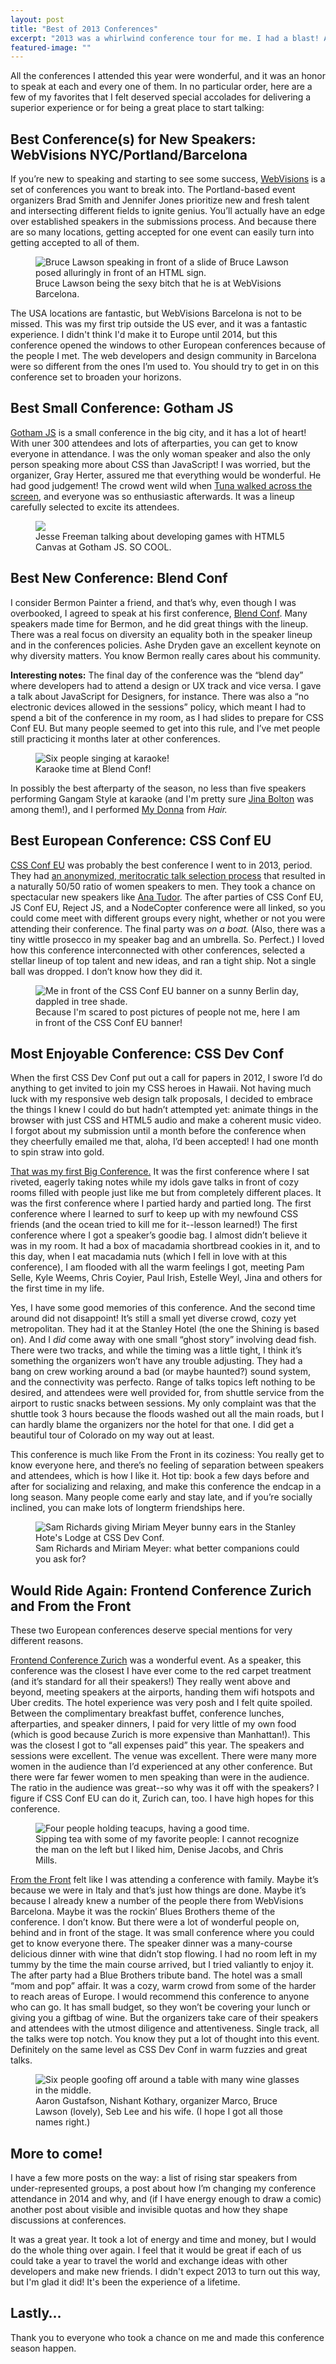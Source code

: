 ```yaml
---
layout: post
title: "Best of 2013 Conferences"
excerpt: "2013 was a whirlwind conference tour for me. I had a blast! And here are conferences I feel deserve special love for delivering a fantastic experience."
featured-image: ""
---
```

All the conferences I attended this year were wonderful, and it was an honor to speak at each and every one of them. In no particular order, here are a few of my favorites that I felt deserved special accolades for delivering a superior experience or for being a great place to start talking:

## Best Conference(s) for New Speakers: WebVisions NYC/Portland/Barcelona

If you’re new to speaking and starting to see some success, [WebVisions](http://www.webvisionsevent.com/) is a set of conferences you want to break into. The Portland-based event organizers Brad Smith and Jennifer Jones prioritize new and fresh talent and intersecting different fields to ignite genius. You’ll actually have an edge over established speakers in the submissions process. And because there are so many locations, getting accepted for one event can easily turn into getting accepted to all of them.

<figure>
<img src="/img/2013/confs_webvisions_bruce.jpg" alt="Bruce Lawson speaking in front of a slide of Bruce Lawson posed alluringly in front of an HTML sign." />
<figcaption>Bruce Lawson being the sexy bitch that he is at WebVisions Barcelona.</figcaption>
</figure>

The USA locations are fantastic, but WebVisions Barcelona is not to be missed. This was my first trip outside the US ever, and it was a fantastic experience. I didn't think I'd make it to Europe until 2014, but this conference opened the windows to other European conferences because of the people I met. The web developers and design community in Barcelona were so different from the ones I’m used to. You should try to get in on this conference set to broaden your horizons.

## Best Small Conference: Gotham JS

[Gotham JS](http://www.gothamjs.com/) is a small conference in the big city, and it has a lot of heart! With uner 300 attendees and lots of afterparties, you can get to know everyone in attendance. I was the only woman speaker and also the only person speaking more about CSS than JavaScript! I was worried, but the organizer, Gray Herter, assured me that everything would be wonderful. He had good judgement! The crowd went wild when [Tuna walked across the screen](http://rachelnabors.com/css-amv-talk/animation/index.html), and everyone was so enthusiastic afterwards. It was a lineup carefully selected to excite its attendees.

<figure>
<img src="/img/2013/confs_gotham_freeman.jpg" />
<figcaption>Jesse Freeman talking about developing games with HTML5 Canvas at Gotham JS. SO COOL.</figcaption>
</figure>

## Best New Conference: Blend Conf

I consider Bermon Painter a friend, and that’s why, even though I was overbooked, I agreed to speak at his first conference, [Blend Conf](http://www.blendconf.com/). Many speakers made time for Bermon, and he did great things with the lineup. There was a real focus on diversity an equality both in the speaker lineup and in the conferences policies. Ashe Dryden gave an excellent keynote on why diversity matters. You know Bermon really cares about his community.

__Interesting notes:__ The final day of the conference was the “blend day” where developers had to attend a design or UX track and vice versa. I gave a talk about JavaScript for Designers, for instance. There was also a “no electronic devices allowed in the sessions” policy, which meant I had to spend a bit of the conference in my room, as I had slides to prepare for CSS Conf EU. But many people seemed to get into this rule, and I’ve met people still practicing it months later at other conferences.

<figure>
<img src="/img/2013/confs_blend.jpg" alt="Six people singing at karaoke!" />
<figcaption>Karaoke time at Blend Conf!</figcaption>
</figure>

In possibly the best afterparty of the season, no less than five speakers performing Gangam Style at karaoke (and I'm pretty sure [Jina Bolton](http://sushiandrobots.com/) was among them!), and I performed [My Donna](http://www.youtube.com/watch?v=EoEDQr7tKKk) from _Hair._

## Best European Conference: CSS Conf EU

[CSS Conf EU](http://www.cssconf.eu) was probably the best conference I went to in 2013, period. They had [an anonymized, meritocratic talk selection process](http://berlingeekettes.com/blog/2013/9/8/working-towards-more-diversity-in-tech-conferences) that resulted in a naturally 50/50 ratio of women speakers to men. They took a chance on spectacular new speakers like [Ana Tudor](http://about.me/thebabydino). The after parties of CSS Conf EU, JS Conf EU, Reject JS, and a NodeCopter conference were all linked, so you could come meet with different groups every night, whether or not you were attending their conference. The final party was _on a boat._ (Also, there was a tiny wittle prosecco in my speaker bag and an umbrella. So. Perfect.) I loved how this conference interconnected with other conferences, selected a stellar lineup of top talent and new ideas, and ran a tight ship. Not a single ball was dropped. I don’t know how they did it.

<figure>
<img src="/img/2013/confs_cssconfeu.jpg" alt="Me in front of the CSS Conf EU banner on a sunny Berlin day, dappled in tree shade." />
<figcaption>Because I'm scared to post pictures of people not me, here I am in front of the CSS Conf EU banner!</figcaption>
</figure>

## Most Enjoyable Conference: CSS Dev Conf

When the first CSS Dev Conf put out a call for papers in 2012, I swore I’d do anything to get invited to join my CSS heroes in Hawaii. Not having much luck with my responsive web design talk proposals, I decided to embrace the things I knew I could do but hadn’t attempted yet: animate things in the browser with just CSS and HTML5 audio and make a coherent music video. I forgot about my submission until a month before the conference when they cheerfully emailed me that, aloha, I’d been accepted! I had one month to spin straw into gold.

[That was my first Big Conference.](http://rachelnabors.com/2012/12/css-dev-conf-recap/) It was the first conference where I sat riveted, eagerly taking notes while my idols gave talks in front of cozy rooms filled with people just like me but from completely different places. It was the first conference where I partied hardy and partied long. The first conference where I learned to surf to keep up with my newfound CSS friends (and the ocean tried to kill me for it--lesson learned!) The first conference where I got a speaker’s goodie bag. I almost didn’t believe it was in my room. It had a box of macadamia shortbread cookies in it, and to this day, when I eat macadamia nuts (which I fell in love with at this conference), I am flooded with all the warm feelings I got, meeting Pam Selle, Kyle Weems, Chris Coyier, Paul Irish, Estelle Weyl, Jina and others for the first time in my life.

Yes, I have some good memories of this conference. And the second time around did not disappoint! It’s still a small yet diverse crowd, cozy yet metropolitan. They had it at the Stanley Hotel (the one the Shining is based on). And I _did_ come away with one small “ghost story” involving dead fish. There were two tracks, and while the timing was a little tight, I think it’s something the organizers won’t have any trouble adjusting. They had a bang on crew working around a bad (or maybe haunted?) sound system, and the connectivity was perfecto. Range of talks topics left nothing to be desired, and attendees were well provided for, from shuttle service from the airport to rustic snacks between sessions. My only complaint was that the shuttle took 3 hours because the floods washed out all the main roads, but I can hardly blame the organizers nor the hotel for that one. I did get a beautiful tour of Colorado on my way out at least.

This conference is much like From the Front in its coziness: You really get to know everyone here, and there’s no feeling of separation between speakers and attendees, which is how I like it. Hot tip: book a few days before and after for socializing and relaxing, and make this conference the endcap in a long season. Many people come early and stay late, and if you’re socially inclined, you can make lots of longterm friendships here.

<figure>
<img src="/img/2013/confs_cssdevconf_snuggy.jpg" alt="Sam Richards giving Miriam Meyer bunny ears in the Stanley Hote's Lodge at CSS Dev Conf." />
<figcaption>Sam Richards and Miriam Meyer: what better companions could you ask for?</figcaption>
</figure>

## Would Ride Again: Frontend Conference Zurich and From the Front

These two European conferences deserve special mentions for very different reasons.

[Frontend Conference Zurich](http://frontendconf.ch) was a wonderful event. As a speaker, this conference was the closest I have ever come to the red carpet treatment (and it’s standard for all their speakers!) They really went above and beyond, meeting speakers at the airports, handing them wifi hotspots and Uber credits. The hotel experience was very posh and I felt quite spoiled. Between the complimentary breakfast buffet, conference lunches, afterparties, and speaker dinners, I paid for very little of my own food (which is good because Zurich is more expensive than Manhattan!). This was the closest I got to “all expenses paid” this year. The speakers and sessions were excellent. The venue was excellent. There were many more women in the audience than I’d experienced at any other conference. But there were far fewer women to men speaking than were in the audience. The ratio in the audience was great--so why was it off with the speakers? I figure if CSS Conf EU can do it, Zurich can, too. I have high hopes for this conference.

<figure>
<img src="/img/2013/confs_zurich.jpg" alt="Four people holding teacups, having a good time." />
<figcaption>Sipping tea with some of my favorite people: I cannot recognize the man on the left but I liked him, Denise Jacobs, and Chris Mills.</figcaption>
</figure>

[From the Front](http://fromthefront.it/) felt like I was attending a conference with family. Maybe it’s because we were in Italy and that’s just how things are done. Maybe it’s because I already knew a number of the people there from WebVisions Barcelona. Maybe it was the rockin’ Blues Brothers theme of the conference. I don’t know. But there were a lot of wonderful people on, behind and in front of the stage. It was small conference where you could get to know everyone there. The speaker dinner was a many-course delicious dinner with wine that didn’t stop flowing. I had no room left in my tummy by the time the main course arrived, but I tried valiantly to enjoy it. The after party had a Blue Brothers tribute band. The hotel was a small “mom and pop” affair. It was a cozy, warm crowd from some of the harder to reach areas of Europe. I would recommend this conference to anyone who can go. It has small budget, so they won’t be covering your lunch or giving you a giftbag of wine. But the organizers take care of their speakers and attendees with the utmost diligence and attentiveness. Single track, all the talks were top notch. You know they put a lot of thought into this event. Definitely on the same level as CSS Dev Conf in warm fuzzies and great talks.

<figure>
<img src="/img/2013/confs_bologna.jpg" alt="Six people goofing off around a table with many wine glasses in the middle." />
<figcaption>Aaron Gustafson, Nishant Kothary, organizer Marco, Bruce Lawson (lovely), Seb Lee and his wife. (I hope I got all those names right.)</figcaption>
</figure>

## More to come!

I have a few more posts on the way: a list of rising star speakers from under-represented groups, a post about how I’m changing my conference attendance in 2014 and why, and (if I have energy enough to draw a comic) another post about visible and invisible quotas and how they shape discussions at conferences.

It was a great year. It took a lot of energy and time and money, but I would do the whole thing over again. I feel that it would be great if each of us could take a year to travel the world and exchange ideas with other developers and make new friends. I didn't expect 2013 to turn out this way, but I'm glad it did! It's been the experience of a lifetime.

## Lastly&hellip;

Thank you to everyone who took a chance on me and made this conference season happen.